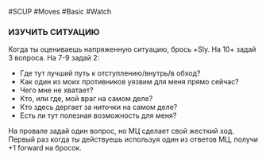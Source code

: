 #SCUP #Moves #Basic #Watch 
### ИЗУЧИТЬ СИТУАЦИЮ
Когда ты оцениваешь напряженную ситуацию, брось +Sly. На 10+ задай 3 вопроса. На 7-9 задай 2:

- Где тут лучший путь к отступлению/внутрь/в обход?
- Как один из моих противников уязвим для меня прямо сейчас?
- Чего мне не хватает?
- Кто, или где, мой враг на самом деле?
- Кто здесь дергает за ниточки на самом деле?
- Есть ли тут полезная возможность для меня?

На провале задай один вопрос, но МЦ сделает свой жесткий ход. Первый раз когда ты действуешь используя один из ответов МЦ, получи +1 forward на бросок.
